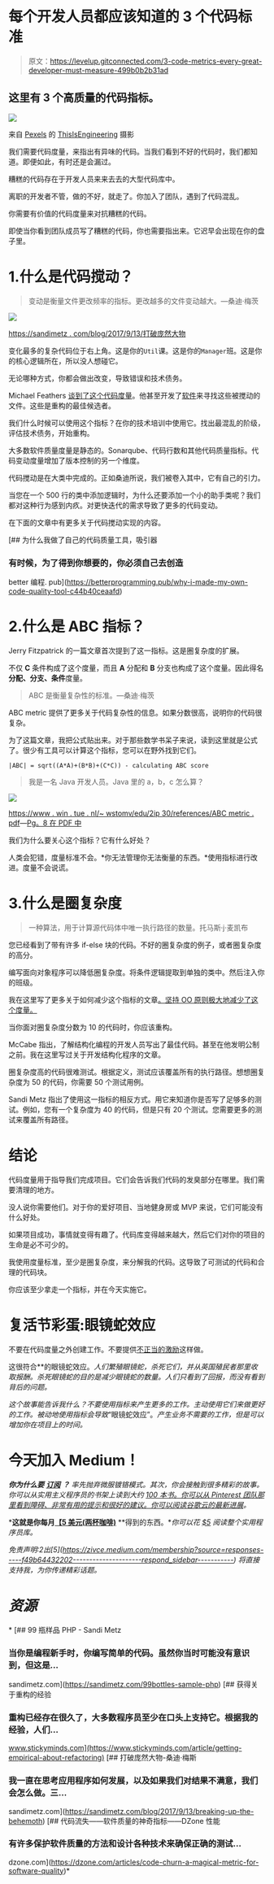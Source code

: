 # 每个开发人员都应该知道的 3 个代码标准

> 原文：<https://levelup.gitconnected.com/3-code-metrics-every-great-developer-must-measure-499b0b2b31ad>

## 这里有 3 个高质量的代码指标。

![](img/cbc079c954a039ceaadd9c7b490149d4.png)

来自 [Pexels](https://www.pexels.com/photo/female-engineer-with-equipment-3862631/?utm_content=attributionCopyText&utm_medium=referral&utm_source=pexels) 的 [ThisIsEngineering](https://www.pexels.com/@thisisengineering?utm_content=attributionCopyText&utm_medium=referral&utm_source=pexels) 摄影

我们需要代码度量，来指出有异味的代码。当我们看到不好的代码时，我们都知道。即便如此，有时还是会漏过。

糟糕的代码存在于开发人员来来去去的大型代码库中。

离职的开发者不管，做的不好，就走了。你加入了团队，遇到了代码混乱。

你需要有价值的代码度量来对抗糟糕的代码。

即使当你看到团队成员写了糟糕的代码，你也需要指出来。它迟早会出现在你的盘子里。

# 1.什么是代码搅动？

> 变动是衡量文件更改频率的指标。更改越多的文件变动越大。—桑迪·梅茨

![](img/9b06bc6b38fb8eeec6926127b59f3ef9.png)

[https://sandimetz . com/blog/2017/9/13/打破庞然大物](https://sandimetz.com/blog/2017/9/13/breaking-up-the-behemoth)

变化最多的复杂代码位于右上角。这是你的`Util`课。这是你的`Manager`班。这是你的核心逻辑所在，所以没人想碰它。

无论哪种方式，你都会做出改变，导致错误和技术债务。

Michael Feathers [谈到了这个代码度量](https://www.stickyminds.com/article/getting-empirical-about-refactoring)。他甚至开发了[软件](http://www.campwoodsw.com/sourcemonitor.html)来寻找这些被搅动的文件。这些是重构的最佳候选者。

我们什么时候可以使用这个指标？在你的技术培训中使用它。找出最混乱的阶级，评估技术债务，开始重构。

大多数软件质量度量是静态的。Sonarqube、代码行数和其他代码质量指标。代码变动度量增加了版本控制的另一个维度。

代码搅动是在大类中完成的。正如桑迪所说，我们被卷入其中，它有自己的引力。

当您在一个 500 行的类中添加逻辑时，为什么还要添加一个小的助手类呢？我们都对这种行为感到内疚。对更快迭代的需求导致了更多的代码变动。

在下面的文章中有更多关于代码搅动实现的内容。

[](https://betterprogramming.pub/why-i-made-my-own-code-quality-tool-c44b40ceaafd) [## 为什么我做了自己的代码质量工具，吸引器

### 有时候，为了得到你想要的，你必须自己去创造

better 编程. pub](https://betterprogramming.pub/why-i-made-my-own-code-quality-tool-c44b40ceaafd) 

# 2.什么是 ABC 指标？

Jerry Fitzpatrick 的一篇文章首次提到了这一指标。这是圈复杂度的扩展。

不仅 **C** 条件构成了这个度量，而且 **A** 分配和 **B** 分支也构成了这个度量。因此得名**分配、分支、条件**度量。

> ABC 是衡量复杂性的标准。—桑迪·梅茨

ABC metric 提供了更多关于代码复杂性的信息。如果分数很高，说明你的代码很复杂。

为了这篇文章，我把公式贴出来。对于那些数学书呆子来说，读到这里就是公式了。很少有工具可以计算这个指标，您可以在野外找到它们。

```
|ABC| = sqrt((A*A)+(B*B)+(C*C)) - calculating ABC score
```

> 我是一名 Java 开发人员。Java 里的 a，b，c 怎么算？

![](img/e890b2cbff2e570e2286012aee5acb4e.png)

[https://www . win . tue . nl/~ wstomv/edu/2ip 30/references/ABC metric . pdf](https://www.win.tue.nl/~wstomv/edu/2ip30/references/ABCmetric.pdf)—[Pg。8 在 PDF 中](https://www.win.tue.nl/~wstomv/edu/2ip30/references/ABCmetric.pdf)

我们为什么要关心这个指标？它有什么好处？

人类会犯错，度量标准不会。*你无法管理你无法衡量的东西。*使用指标进行改进。度量不会说谎。

# 3.什么是圈复杂度

> 一种算法，用于计算源代码体中唯一执行路径的数量。托马斯·j·麦凯布

您已经看到了带有许多 if-else 块的代码。不好的圈复杂度的例子，或者圈复杂度的高分。

编写面向对象程序可以降低圈复杂度。将条件逻辑提取到单独的类中。然后注入你的班级。

我在这里写了更多关于如何减少这个指标的文章[。坚持 OO 原则极大地减少了这个度量。](/3-object-oriented-tips-sandi-metz-uses-for-better-software-design-1c5393c7698d)

当你面对圈复杂度分数为 10 的代码时，你应该重构。

McCabe 指出，了解结构化编程的开发人员写出了最佳代码。甚至在他发明公制之前。我在这里写过关于开发结构化程序的文章。

圈复杂度高的代码很难测试。根据定义，测试应该覆盖所有的执行路径。想想圈复杂度为 50 的代码，你需要 50 个测试用例。

Sandi Metz 指出了使用这一指标的相反方式。用它来知道你是否写了足够多的测试。例如，您有一个复杂度为 40 的代码，但是只有 20 个测试。您需要更多的测试来覆盖所有路径。

# 结论

代码度量用于指导我们完成项目。它们会告诉我们代码的发臭部分在哪里。我们需要清理的地方。

没人说你需要他们。对于你的爱好项目、当地健身房或 MVP 来说，它们可能没有什么好处。

如果项目成功，事情就变得有趣了。代码库变得越来越大，然后它们对你的项目的生命是必不可少的。

我使用度量标准，至少是圈复杂度，来分解我的代码。这导致了可测试的代码和合理的代码块。

你应该至少拿走一个指标，并在今天实施它。

# 复活节彩蛋:眼镜蛇效应

不要在代码度量之外创建工作。不要提供[不正当的激励](https://en.wikipedia.org/wiki/Perverse_incentive#The_original_cobra_effect)这样做。

这很符合**的眼镜蛇效应。*人们繁殖眼镜蛇，杀死它们，并从英国殖民者那里收取报酬。杀死眼镜蛇的目的是减少眼镜蛇的数量。人们只看到了回报，而没有看到背后的问题。*

*这个故事能告诉我什么？不要使用指标来产生更多的工作。主动使用它们来做更好的工作。被动地使用指标会导致*“眼镜蛇效应”。*产生业务不需要的工作，但是可以增加你在项目上的时间。*

# **今天加入 Medium！**

****你为什么要*** [***订阅***](https://zivce.medium.com/membership?source=responses-----f49b64432202---------------------respond_sidebar-----------) ***？*** 率先抛弃微服镀铬模式。其次，你会接触到很多精彩的故事。你可以从实用主义程序员的书架上读到大约 [100 本书。你可以从 Pinterest 团队那里看到障碍、非常有用的提示和很好的建议。你可以阅读](https://medium.com/pragmatic-programmers/directory-of-pragmatic-programmer-books-on-medium-6a5cbadbd4b4?source=responses-----f49b64432202---------------------respond_sidebar-----------)[谷歌云的最新进展](https://medium.com/google-cloud?source=responses-----f49b64432202---------------------respond_sidebar-----------)。*

***这就是你每月**[**【5 美元(两杯咖啡)**](https://zivce.medium.com/membership?source=responses-----f49b64432202---------------------respond_sidebar-----------) **得到的东西。**你可以花 [$5](https://zivce.medium.com/membership?source=responses-----f49b64432202---------------------respond_sidebar-----------) 阅读整个实用程序员库。*

*免责声明:$2 出 [$5](https://zivce.medium.com/membership?source=responses-----f49b64432202---------------------respond_sidebar-----------) 将直接支持我，为你传递精彩话题。*

# *资源*

*[](https://sandimetz.com/99bottles-sample-php) [## 99 瓶样品 PHP - Sandi Metz

### 当你是编程新手时，你编写简单的代码。虽然你当时可能没有意识到，但这是…

sandimetz.com](https://sandimetz.com/99bottles-sample-php) [](https://www.stickyminds.com/article/getting-empirical-about-refactoring) [## 获得关于重构的经验

### 重构已经存在很久了，大多数程序员至少在口头上支持它。根据我的经验，人们…

www.stickyminds.com](https://www.stickyminds.com/article/getting-empirical-about-refactoring) [](https://sandimetz.com/blog/2017/9/13/breaking-up-the-behemoth) [## 打破庞然大物-桑迪·梅斯

### 我一直在思考应用程序如何发展，以及如果我们对结果不满意，我们会怎么做。三…

sandimetz.com](https://sandimetz.com/blog/2017/9/13/breaking-up-the-behemoth) [](https://dzone.com/articles/code-churn-a-magical-metric-for-software-quality) [## 代码流失——软件质量的神奇指标——DZone 性能

### 有许多保护软件质量的方法和设计各种技术来确保正确的测试…

dzone.com](https://dzone.com/articles/code-churn-a-magical-metric-for-software-quality)*
